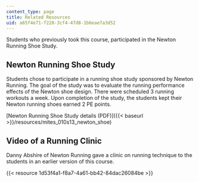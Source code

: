 ```yaml
---
content_type: page
title: Related Resources
uid: a65f4e71-f228-3cf4-47d8-1b6eae7a3d52
---
```


Students who previously took this course, participated in the Newton Running Shoe Study.

Newton Running Shoe Study
-------------------------

Students chose to participate in a running shoe study sponsored by Newton Running. The goal of the study was to evaluate the running performance effects of the Newton shoe design. There were scheduled 3 running workouts a week. Upon completion of the study, the students kept their Newton running shoes earned 2 PE points.

[Newton Running Shoe Study details (PDF)]({{< baseurl >}}/resources/mites_010s13_newton_shoe)

Video of a Running Clinic
-------------------------

Danny Abshire of Newton Running gave a clinic on running technique to the students in an earlier version of this course.

{{< resource 1d53f4a1-f8a7-4a61-bb42-84dac26084be >}}